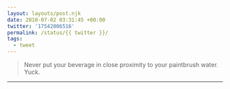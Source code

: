 ```yaml
---
layout: layouts/post.njk
date: 2010-07-02 03:31:45 +00:00
twitter: '17542806516'
permalink: /status/{{ twitter }}/
tags: 
  - tweet
---
```


> Never put your beverage in close proximity to your paintbrush water. Yuck.

---
